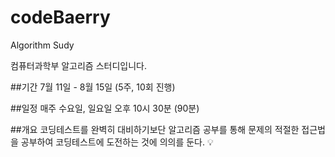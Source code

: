 # codeBaerry
Algorithm Sudy


컴퓨터과학부 알고리즘 스터디입니다. 

##기간 
7월 11일 - 8월 15일 (5주, 10회 진행) 

##일정
매주 수요일, 일요일 오후 10시 30분 (90분) 

##개요
코딩테스트를 완벽히 대비하기보단 알고리즘 공부를 통해 문제의 적절한 접근법을 공부하여 코딩테스트에 도전하는 것에 의의를 둔다. 💡
